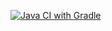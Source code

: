 [![Java CI with Gradle](https://github.com/NikolayMartoplyas/aa/actions/workflows/gradle-publish.yml/badge.svg)](https://github.com/NikolayMartoplyas/aa/actions/workflows/gradle-publish.yml)